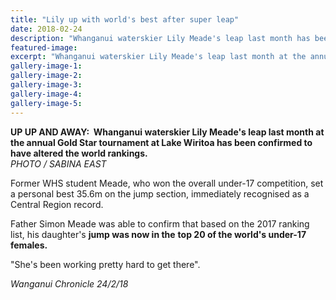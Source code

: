 ```yaml
---
title: "Lily up with world's best after super leap"
date: 2018-02-24
description: "Whanganui waterskier Lily Meade's leap last month has been confirmed to have altered the world rankings..."
featured-image: 
excerpt: "Whanganui waterskier Lily Meade's leap last month at the annual Gold Star tournament at Lake Wiritoa has been confirmed to have altered the world rankings."
gallery-image-1: 
gallery-image-2: 
gallery-image-3: 
gallery-image-4: 
gallery-image-5: 
---
```


<p><strong>UP UP AND AWAY:&nbsp; Whanganui waterskier Lily Meade's leap last month at the annual Gold Star tournament at Lake Wiritoa has been confirmed to have altered the world rankings.</strong><br /><em>PHOTO / SABINA EAST</em></p>
<p>Former WHS student Meade, who won the overall under-17 competition, set a personal best 35.6m on the jump section, immediately recognised as a Central Region record.</p>
<p>Father Simon Meade was able to confirm that based on the 2017 ranking list, his daughter's <strong>jump was now in the</strong> <strong>top 20 of the world's under-17 females.</strong></p>
<p>"She's been working pretty hard to get there".</p>
<p><em>Wanganui Chronicle 24/2/18</em></p>

